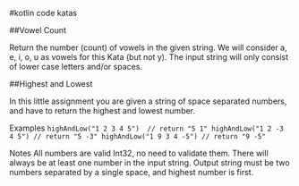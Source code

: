 #kotlin code katas

##Vowel Count

Return the number (count) of vowels in the given string.
We will consider a, e, i, o, u as vowels for this Kata (but not y).
The input string will only consist of lower case letters and/or spaces.

##Highest and Lowest

In this little assignment you are given a string of space separated numbers, 
and have to return the highest and lowest number.

Examples
`highAndLow("1 2 3 4 5")  // return "5 1"
highAndLow("1 2 -3 4 5") // return "5 -3"
highAndLow("1 9 3 4 -5") // return "9 -5"`

Notes
All numbers are valid Int32, no need to validate them.
There will always be at least one number in the input string.
Output string must be two numbers separated by a single space, and highest number is first.